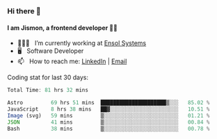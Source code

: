 ### Hi there 👋

#### I am Jismon, a frontend developer 👦🏻

- 🧑🏻‍💻   &nbsp; I’m currently working at <a href='https://www.ensolsystems.com/' target="_blank">Ensol Systems</a>
- 🖥   &nbsp; Software Developer
- 📫   &nbsp; How to reach me: <a href='https://www.linkedin.com/in/jismonthomas/'>LinkedIn</a> | <a href='mailto:hellojismonthomas@gmail.com'>Email</a>

Coding stat for last 30 days:
<!--START_SECTION:waka-->

```javascript
Total Time: 81 hrs 32 mins

Astro         69 hrs 51 mins  █████████████████████▒░░░   85.02 %
JavaScript    8 hrs 38 mins   ██▓░░░░░░░░░░░░░░░░░░░░░░   10.51 %
Image (svg)   59 mins         ▒░░░░░░░░░░░░░░░░░░░░░░░░   01.21 %
JSON          41 mins         ▒░░░░░░░░░░░░░░░░░░░░░░░░   00.84 %
Bash          38 mins         ▒░░░░░░░░░░░░░░░░░░░░░░░░   00.78 %
```

<!--END_SECTION:waka-->

<!--
**jismonthomas/jismonthomas** is a ✨ _special_ ✨ repository because its `README.md` (this file) appears on your GitHub profile.

Here are some ideas to get you started:

- 🔭 I’m currently working on ...
- 🌱 I’m currently learning ...
- 👯 I’m looking to collaborate on ...
- 🤔 I’m looking for help with ...
- 💬 Ask me about ...
- 📫 How to reach me: ...
- 😄 Pronouns: ...
- ⚡ Fun fact: ...
-->
